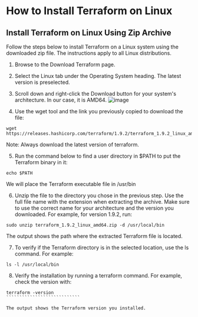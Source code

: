 # **How to Install Terraform on Linux**

## Install Terraform on Linux Using Zip Archive
Follow the steps below to install Terraform on a Linux system using the downloaded zip file. The instructions apply to all Linux distributions.

1. Browse to the Download Terraform page.

2. Select the Linux tab under the Operating System heading. The latest version is preselected.

3. Scroll down and right-click the Download button for your system's architecture. In our case, it is AMD64.
   ![image](https://github.com/user-attachments/assets/b9500baf-16f2-48e3-bafd-24cee6a48118)


4. Use the wget tool and the link you previously copied to download the file:
`````````````````````````
wget https://releases.hashicorp.com/terraform/1.9.2/terraform_1.9.2_linux_amd64.zip
``````````````````````````````````
Note: Always download the latest version of terraform.

5. Run the command below to find a user directory in $PATH to put the Terraform binary in it:
``````````````
echo $PATH
``````````````````````````````
We will place the Terraform executable file in /usr/bin

6. Unzip the file to the directory you chose in the previous step. Use the full file name with the extension when extracting the archive. Make sure to use the correct name for your architecture and the version you downloaded. For example, for version 1.9.2, run:
`````````````````````````````````````````````````````````````````
sudo unzip terraform_1.9.2_linux_amd64.zip -d /usr/local/bin
``````````````````````````````````````````````````````````````````

The output shows the path where the extracted Terraform file is located.

7. To verify if the Terraform directory is in the selected location, use the ls command. For example:
`````````````````````````
ls -l /usr/local/bin
``````````````````````````
8. Verify the installation by running a terraform command. For example, check the version with:
```````````````````````````````
terraform -version
````````````````````````````

The output shows the Terraform version you installed.

